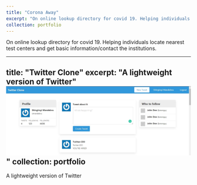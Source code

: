 ```yaml
---
title: "Corona Away"
excerpt: "On online lookup directory for covid 19. Helping individuals locate nearest test centers and get basic information/contact the institutions.<br/><img src='/images/500x300.png'>"
collection: portfolio
---
```


On online lookup directory for covid 19. Helping individuals locate nearest test centers and get basic information/contact the institutions.


---
title: "Twitter Clone"
excerpt: "A lightweight version of Twitter" <br/><img src='/images/img-twitter.jpg'>"
collection: portfolio
---


A lightweight version of Twitter

